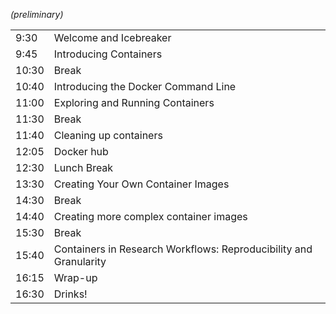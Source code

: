 *(preliminary)*

| | |
|--|--|
|9:30|Welcome and Icebreaker|
|9:45|Introducing Containers|
|10:30|Break|
|10:40|Introducing the Docker Command Line|
|11:00|Exploring and Running Containers|
|11:30|Break|
|11:40|Cleaning up containers|
|12:05|Docker hub|
|12:30|Lunch Break|
|13:30|Creating Your Own Container Images|
|14:30|Break|
|14:40|Creating more complex container images|
|15:30|Break|
|15:40|Containers in Research Workflows: Reproducibility and Granularity|
|16:15|Wrap-up|
|16:30|Drinks!|
